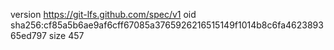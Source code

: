 version https://git-lfs.github.com/spec/v1
oid sha256:cf85a5b6ae9af6cff67085a3765926216515149f1014b8c6fa462389365ed797
size 457
